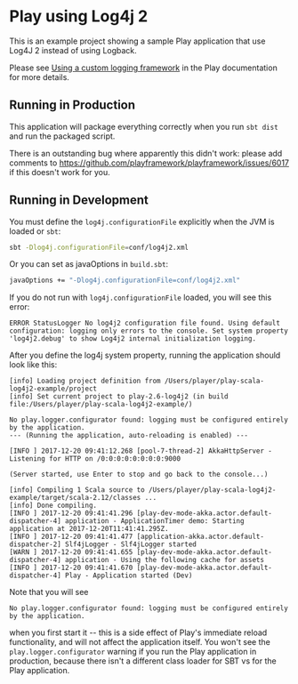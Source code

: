 # Play using Log4j 2

This is an example project showing a sample Play application that use Log4J 2 instead of using Logback.

Please see [Using a custom logging framework](https://www.playframework.com/documentation/2.6.x/SettingsLogger#Using-a-Custom-Logging-Framework) in the Play documentation for more details.

## Running in Production

This application will package everything correctly when you run `sbt dist` and run the packaged script.

There is an outstanding bug where apparently this didn't work: please add comments to <https://github.com/playframework/playframework/issues/6017> if this doesn't work for you.

## Running in Development

You must define the `log4j.configurationFile` explicitly when the JVM is loaded or `sbt`:

```bash
sbt -Dlog4j.configurationFile=conf/log4j2.xml
```
Or you can set as javaOptions in `build.sbt`:
```bash
javaOptions += "-Dlog4j.configurationFile=conf/log4j2.xml"
```
If you do not run with `log4j.configurationFile` loaded, you will see this error:

```log
ERROR StatusLogger No log4j2 configuration file found. Using default configuration: logging only errors to the console. Set system property 'log4j2.debug' to show Log4j2 internal initialization logging.
```

After you define the log4j system property, running the application should look like this:

```log
[info] Loading project definition from /Users/player/play-scala-log4j2-example/project
[info] Set current project to play-2.6-log4j2 (in build file:/Users/player/play-scala-log4j2-example/)

No play.logger.configurator found: logging must be configured entirely by the application.
--- (Running the application, auto-reloading is enabled) ---

[INFO ] 2017-12-20 09:41:12.268 [pool-7-thread-2] AkkaHttpServer - Listening for HTTP on /0:0:0:0:0:0:0:0:9000

(Server started, use Enter to stop and go back to the console...)

[info] Compiling 1 Scala source to /Users/player/play-scala-log4j2-example/target/scala-2.12/classes ...
[info] Done compiling.
[INFO ] 2017-12-20 09:41:41.296 [play-dev-mode-akka.actor.default-dispatcher-4] application - ApplicationTimer demo: Starting application at 2017-12-20T11:41:41.295Z.
[INFO ] 2017-12-20 09:41:41.477 [application-akka.actor.default-dispatcher-2] Slf4jLogger - Slf4jLogger started
[WARN ] 2017-12-20 09:41:41.655 [play-dev-mode-akka.actor.default-dispatcher-4] application - Using the following cache for assets
[INFO ] 2017-12-20 09:41:41.670 [play-dev-mode-akka.actor.default-dispatcher-4] Play - Application started (Dev)
````

Note that you will see

```log
No play.logger.configurator found: logging must be configured entirely by the application.
```

when you first start it -- this is a side effect of Play's immediate reload functionality, and will not affect the application itself.  You won't see the `play.logger.configurator`  warning if you run the Play application in production, because there isn't a different class loader for SBT vs for the Play application.
